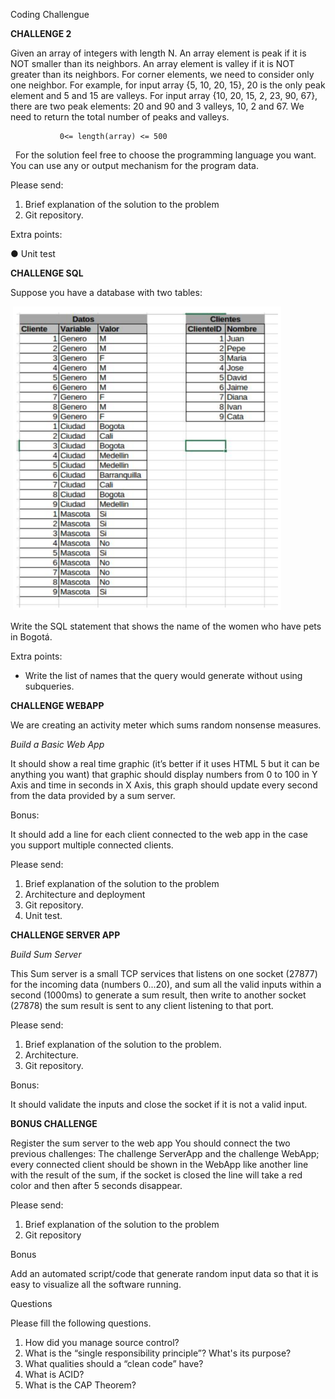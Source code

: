 Coding Challengue

**CHALLENGE 2**

Given an array of integers with length N. An array element is peak if it is NOT smaller than its neighbors. An array element is valley if it is NOT greater than its neighbors. For corner elements, we need to consider only one neighbor. For example, for input array {5, 10, 20, 15}, 20 is the only peak element and 5 and 15 are valleys. For input array {10, 20, 15, 2, 23, 90, 67}, there are two peak elements: 20 and 90 and 3 valleys, 10, 2 and 67. We need to return the total number of peaks and valleys.

               0<= length(array) <= 500
 
For the solution feel free to choose the programming language you want. You can use any or output mechanism for the program data. 

Please send:
1. Brief explanation of the solution to the problem
2. Git repository.

Extra points:

● Unit test


**CHALLENGE SQL**

Suppose you have a database with two tables:

 ![Data Base](BD.png)

Write the SQL statement that shows the name of the women who have pets in Bogotá.

Extra points:
- Write the list of names that the ​query​ would generate without using ​subqueries​.

**CHALLENGE WEBAPP**

We are creating an activity meter which sums random nonsense measures.

*Build a Basic Web App*

It should show a real time graphic (it’s better if it uses HTML 5 but it can be anything you want) that graphic should display numbers from 0 to 100 in Y Axis and time in seconds in X Axis, this 
graph should update every second from the data provided by a sum server.

Bonus:

It should add a line for each client connected to the web app in the case you support multiple connected clients.

Please send:

1. Brief explanation of the solution to the problem
2. Architecture and deployment
3. Git repository.
4. Unit test.

**CHALLENGE SERVER APP**

*Build Sum Server*

This Sum server is a small TCP services that listens on one socket (27877) for the incoming data
(numbers 0...20), and sum all the valid inputs within a second (1000ms) to generate a sum result,
then write to another socket (27878) the sum result is sent to any client listening to that port.

Please send:

1. Brief explanation of the solution to the problem.
2. Architecture.
3. Git repository.

Bonus:

It should validate the inputs and close the socket if it is not a valid input.

**BONUS CHALLENGE**

Register the sum server to the web app
You should connect the two previous challenges: The challenge ServerApp and the challenge 
WebApp; every connected client should be shown in the WebApp like another line with the result 
of the sum, if the socket is closed the line will take a red color and then after 5 seconds disappear.

Please send:

1. Brief explanation of the solution to the problem
2. Git repository

Bonus 

Add an automated script/code that generate random input data so that it is easy to visualize all
the software running.

Questions 

Please fill the following questions.

1. How did you manage source control?
2. What is the “single responsibility principle”? What's its purpose?
3. What qualities should a “clean code” have?
4. What is ACID?
5. What is the CAP Theorem?
